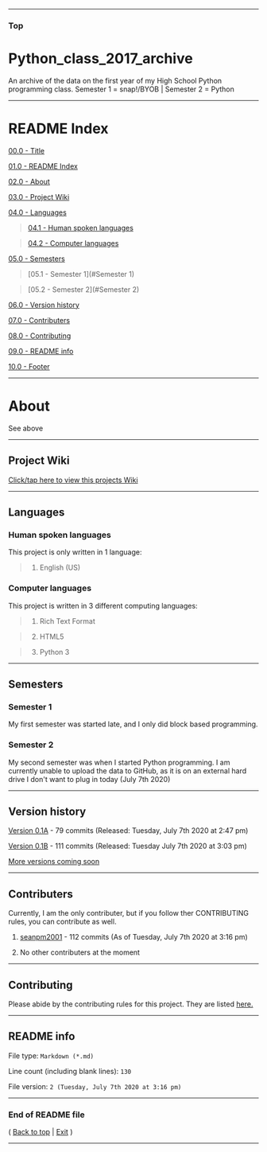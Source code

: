 
***

### Top

# Python_class_2017_archive
An archive of the data on the first year of my High School Python programming class. Semester 1 = snap!/BYOB | Semester 2 = Python

***

# README Index

[00.0 - Title](#Python_class_2017_archive)

[01.0 - README Index](#README-Index)

[02.0 - About](#About)

[03.0 - Project Wiki](#Project-Wiki)

[04.0 - Languages](#Languages)

> [04.1 - Human spoken languages](#Human-spoken-languages)

> [04.2 - Computer languages](#Computer-languages)

[05.0 - Semesters](#Semesters)

> [05.1 - Semester 1](#Semester 1)

> [05.2 - Semester 2](#Semester 2)

[06.0 - Version history](#Version-history)

[07.0 - Contributers](#Contributers)

[08.0 - Contributing](#Contributing)

[09.0 - README info](#README-info)

[10.0 - Footer](#End-of-README-file)

***

# About

See above

***

## Project Wiki

[Click/tap here to view this projects Wiki](https://github.com/seanpm2001/Python_class_2017_archive/Wiki/)

***

## Languages

### Human spoken languages

This project is only written in 1 language:

> 1. English (US)

### Computer languages

This project is written in 3 different computing languages:

> 1. Rich Text Format

> 2. HTML5

> 3. Python 3

***

## Semesters

### Semester 1

My first semester was started late, and I only did block based programming.

### Semester 2

My second semester was when I started Python programming. I am currently unable to upload the data to GitHub, as it is on an external hard drive I don't want to plug in today (July 7th 2020)

***

## Version history

[Version 0.1A](https://github.com/seanpm2001/Python_class_2017_archive/releases/tag/V0.1A) - 79 commits (Released: Tuesday, July 7th 2020 at 2:47 pm)

[Version 0.1B](https://github.com/seanpm2001/Python_class_2017_archive/releases/tag/V0.1B) - 111 commits (Released: Tuesday July 7th 2020 at 3:03 pm)

[More versions coming soon](https://www.example.com/)

***

## Contributers

Currently, I am the only contributer, but if you follow ther CONTRIBUTING rules, you can contribute as well.

1. [seanpm2001](https://github.com/seanpm2001/) - 112 commits (As of Tuesday, July 7th 2020 at 3:16 pm)

2. No other contributers at the moment

***

## Contributing

Please abide by the contributing rules for this project. They are listed [here.](https://github.com/seanpm2001/Python_class_2017_archive/blob/master/CONTRIBUTING.md)

***

## README info

File type: `Markdown (*.md)`

Line count (including blank lines): `130`

File version: `2 (Tuesday, July 7th 2020 at 3:16 pm)`

***

### End of README file

( [Back to top](#Top) | [Exit](https://github.com) )

***
